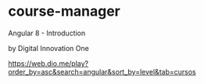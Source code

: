 # course-manager


Angular 8 - Introduction

by Digital Innovation One

https://web.dio.me/play?order_by=asc&search=angular&sort_by=level&tab=cursos
